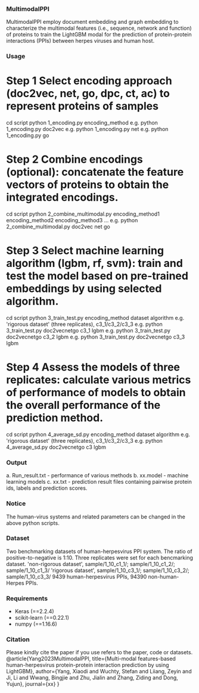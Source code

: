 ### MultimodalPPI ###
MultimodalPPI employ document embedding and graph embedding to characterize the multimodal features (i.e., sequence, network and function) of proteins to train the LightGBM modal for the prediction of protein-protein interactions (PPIs) between herpes viruses and human host.

### Usage ###

# Step 1 Select encoding approach (doc2vec, net, go, dpc, ct, ac) to represent proteins of samples
  cd script
  python 1_encoding.py encoding_method
  e.g. python 1_encoding.py doc2vec
  e.g. python 1_encoding.py net
  e.g. python 1_encoding.py go

# Step 2 Combine encodings (optional): concatenate the feature vectors of proteins to obtain the integrated encodings.
  cd script
  python 2_combine_multimodal.py encoding_method1 encoding_method2 encoding_method3 ...
  e.g. python 2_combine_multimodal.py doc2vec net go

# Step 3 Select machine learning algorithm (lgbm, rf, svm): train and test the model based on pre-trained embeddings by using selected algorithm.
  cd script
  python 3_train_test.py encoding_method dataset algorithm
  e.g. 'rigorous dataset' (three replicates), c3_1/c3_2/c3_3
  e.g. python 3_train_test.py doc2vecnetgo c3_1 lgbm
  e.g. python 3_train_test.py doc2vecnetgo c3_2 lgbm
  e.g. python 3_train_test.py doc2vecnetgo c3_3 lgbm

# Step 4 Assess the models of three replicates: calculate various metrics of performance of models to obtain the overall performance of the prediction method.
  cd script
  python 4_average_sd.py encoding_method dataset algorithm
  e.g. 'rigorous dataset' (three replicates), c3_1/c3_2/c3_3
  e.g. python 4_average_sd.py doc2vecnetgo c3 lgbm

### Output ###
a. Run_result.txt - performance of various methods
b. xx.model - machine learning models
c. xx.txt - prediction result files containing pairwise protein ids, labels and prediction scores.


### Notice ###
The human-virus systems and related parameters can be changed in the above python scripts.

### Dataset ###
  Two benchmarking datasets of human-herpesvirus PPI system. The ratio of positive-to-negative is 1:10. Three replicates were set for each bencmarking dataset.
  'non-rigorous dataset', sample/1_10_c1_1/; sample/1_10_c1_2/; sample/1_10_c1_3/
  'rigorous dataset', sample/1_10_c3_1/; sample/1_10_c3_2/; sample/1_10_c3_3/
  9439 human-herpesvirus PPIs, 94390 non-human-Herpes PPIs.
  
### Requirements ###
  - Keras (==2.2.4)
  - scikit-learn (==0.22.1)
  - numpy (==1.16.6)

### Citation ###
Please kindly cite the paper if you use refers to the paper, code or datasets.
@article{Yang2023MultimodalPPI,
  title={Multi-modal features-based human-herpesvirus protein-protein interaction prediction by using LightGBM},
  author={Yang, Xiaodi and Wuchty, Stefan and Liiang, Zeyin and Ji, Li and Wwang, Bingjie and Zhu, Jialin and Zhang, Ziding and Dong, Yujun},
  journal={xx}
}


